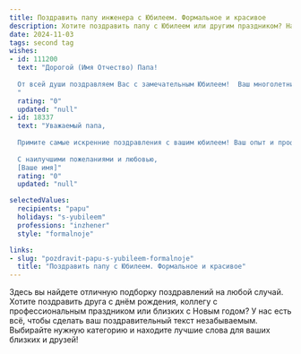 ```yaml
---
title: Поздравить папу инженера с Юбилеем. Формальное и красивое
description: Хотите поздравить папу с Юбилеем или другим праздником? Наш ИИ создаст незабываемое поздравление, а вы обязательно выделитесь среди других.  
date: 2024-11-03
tags: second tag
wishes:
- id: 111200
  text: "Дорогой (Имя Отчество) Папа!
  
  От всей души поздравляем Вас с замечательным Юбилеем!  Ваш многолетний труд инженера – пример профессионализма и преданности своему делу.  Мы глубоко уважаем Ваш опыт,  мудрость и  способность находить решения в самых сложных ситуациях. Желаем Вам крепкого здоровья,  долголетия,  семейного благополучия и новых  радостных событий в жизни! Пусть  каждый день будет наполнен  теплотой,  уютной атмосферой и любовью близких. С юбилеем!
  "
  rating: "0"
  updated: "null"
- id: 18337
  text: "Уважаемый папа,
  
  Примите самые искренние поздравления с вашим юбилеем! Ваш опыт и профессионализм в качестве инженера являются источником вдохновения для всех нас. Ваша преданность делу и стремление к совершенству всегда были примером для подражания. Пусть этот день принесет вам радость и тепло воспоминаний, а будущее будет щедрым на новые достижения и счастливые моменты. С благодарностью за все, что вы делаете, и с любовью, которую вы вкладываете в каждый наш день.
  
  С наилучшими пожеланиями и любовью,
  [Ваше имя]"
  rating: "0"
  updated: "null"

selectedValues:
  recipients: "papu"
  holidays: "s-yubileem"
  professions: "inzhener"
  style: "formalnoje"

links:
- slug: "pozdravit-papu-s-yubileem-formalnoje"
  title: "Поздравить папу с Юбилеем. Формальное и красивое"
---
```


Здесь вы найдете отличную подборку поздравлений на любой случай.
Хотите поздравить друга с днём рождения, коллегу с профессиональным праздником или близких с Новым годом? У нас есть всё, чтобы сделать ваш поздравительный текст незабываемым. Выбирайте нужную категорию и находите лучшие слова для ваших близких и друзей!
